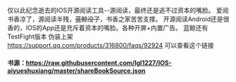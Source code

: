 仅以此纪念逝去的IOS开源阅读工具--源阅读，最终还是逃不过资本的嘴脸。
爱阅书香凉了，源阅读半残，~~蓝鲸没了~~，书香之家苦苦支撑。
开源阅读Android还是很香的，IOS的App还是充斥着资本的嘴脸。各种开屏+内置广告。
蓝鲸还有TestFight版本
伪装上架 
https://support.qq.com/products/316800/faqs/92924
可以查看这个链接
#### 书源：<https://raw.githubusercontent.com/lgl1227/IOS-aiyueshuxiang/master/shareBookSource.json>
